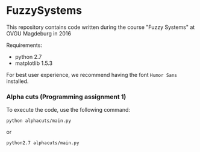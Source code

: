 # FuzzySystems
This repository contains code written during the course "Fuzzy Systems" at OVGU Magdeburg in 2016

Requirements:
* python 2.7
* matplotlib 1.5.3

For best user experience, we recommend having the font `Humor Sans` installed.

### Alpha cuts (Programming assignment 1)
To execute the code, use the following command:

    python alphacuts/main.py
    
or

    python2.7 alphacuts/main.py

